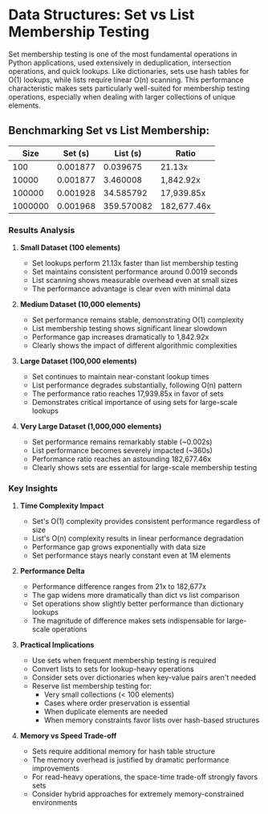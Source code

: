 # Data Structures: Set vs List Membership Testing

Set membership testing is one of the most fundamental operations in Python applications, used extensively in deduplication, intersection operations, and quick lookups. Like dictionaries, sets use hash tables for O(1) lookups, while lists require linear O(n) scanning. This performance characteristic makes sets particularly well-suited for membership testing operations, especially when dealing with larger collections of unique elements.

## Benchmarking Set vs List Membership:

| Size     | Set (s)  | List (s)    | Ratio        |
|----------|----------|-------------|--------------|
| 100      | 0.001877 | 0.039675    | 21.13x       |
| 10000    | 0.001877 | 3.460008    | 1,842.92x    |
| 100000   | 0.001928 | 34.585792   | 17,939.85x   |
| 1000000  | 0.001968 | 359.570082  | 182,677.46x  |

### Results Analysis

1. **Small Dataset (100 elements)**
    - Set lookups perform 21.13x faster than list membership testing
    - Set maintains consistent performance around 0.0019 seconds
    - List scanning shows measurable overhead even at small sizes
    - The performance advantage is clear even with minimal data

2. **Medium Dataset (10,000 elements)**
    - Set performance remains stable, demonstrating O(1) complexity
    - List membership testing shows significant linear slowdown
    - Performance gap increases dramatically to 1,842.92x
    - Clearly shows the impact of different algorithmic complexities

3. **Large Dataset (100,000 elements)**
    - Set continues to maintain near-constant lookup times
    - List performance degrades substantially, following O(n) pattern
    - The performance ratio reaches 17,939.85x in favor of sets
    - Demonstrates critical importance of using sets for large-scale lookups

4. **Very Large Dataset (1,000,000 elements)**
    - Set performance remains remarkably stable (~0.002s)
    - List performance becomes severely impacted (~360s)
    - Performance ratio reaches an astounding 182,677.46x
    - Clearly shows sets are essential for large-scale membership testing

### Key Insights

1. **Time Complexity Impact**
    - Set's O(1) complexity provides consistent performance regardless of size
    - List's O(n) complexity results in linear performance degradation
    - Performance gap grows exponentially with data size
    - Set performance stays nearly constant even at 1M elements

2. **Performance Delta**
    - Performance difference ranges from 21x to 182,677x
    - The gap widens more dramatically than dict vs list comparison
    - Set operations show slightly better performance than dictionary lookups
    - The magnitude of difference makes sets indispensable for large-scale operations

3. **Practical Implications**
    - Use sets when frequent membership testing is required
    - Convert lists to sets for lookup-heavy operations
    - Consider sets over dictionaries when key-value pairs aren't needed
    - Reserve list membership testing for:
        - Very small collections (< 100 elements)
        - Cases where order preservation is essential
        - When duplicate elements are needed
        - When memory constraints favor lists over hash-based structures

4. **Memory vs Speed Trade-off**
    - Sets require additional memory for hash table structure
    - The memory overhead is justified by dramatic performance improvements
    - For read-heavy operations, the space-time trade-off strongly favors sets
    - Consider hybrid approaches for extremely memory-constrained environments
